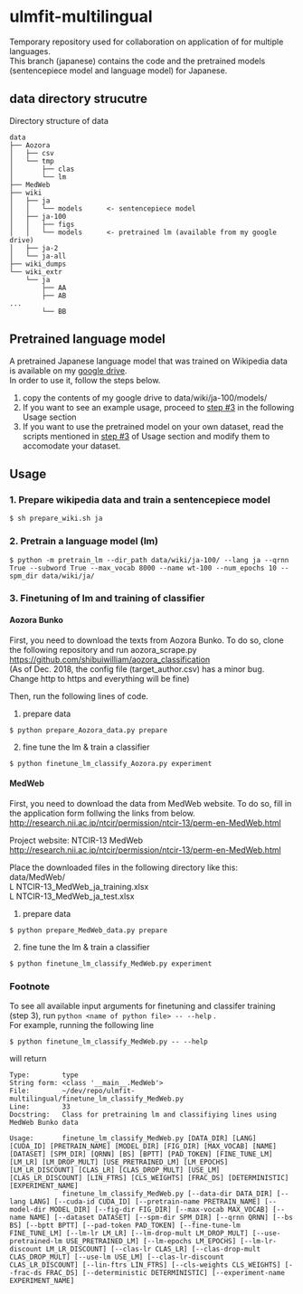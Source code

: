 # ulmfit-multilingual
Temporary repository used for collaboration on application of for multiple languages.  
This branch (japanese) contains the code and the pretrained models (sentencepiece model and language model) for Japanese.

## data directory strucutre

Directory structure of data
```
data
├── Aozora
│   ├── csv
│   └── tmp
│       ├── clas
│       └── lm
├── MedWeb
├── wiki
│   ├── ja
│   │   └── models      <- sentencepiece model
│   ├── ja-100
│   │   ├── figs
│   │   └── models      <- pretrained lm (available from my google drive)
│   ├── ja-2
│   └── ja-all
├── wiki_dumps
└── wiki_extr
    └── ja
        ├── AA
        ├── AB
...
        └── BB
```
## Pretrained language model

A pretrained Japanese language model that was trained on Wikipedia data is available on my [google drive](#TODO).  
In order to use it, follow the steps below.
1. copy the contents of my google drive to data/wiki/ja-100/models/ 
2. If you want to see an example usage, proceed to [step #3](#3.-Finetuning-of-lm-and-training-of-classifier) in the following Usage section
3. If you want to use the pretrained model on your own dataset, read the scripts mentioned in [step #3](#3.-Finetuning-of-lm-and-training-of-classifier) of Usage section and modify them to accomodate your dataset.


## Usage

### 1. Prepare wikipedia data and train a sentencepiece model

``` 
$ sh prepare_wiki.sh ja
```

### 2. Pretrain a language model (lm)

```
$ python -m pretrain_lm --dir_path data/wiki/ja-100/ --lang ja --qrnn True --subword True --max_vocab 8000 --name wt-100 --num_epochs 10 --spm_dir data/wiki/ja/
```

### 3. Finetuning of lm and training of classifier

#### Aozora Bunko

First, you need to download the texts from Aozora Bunko.
To do so, clone the following repository and run aozora_scrape.py  
https://github.com/shibuiwilliam/aozora_classification  
(As of Dec. 2018, the config file (target_author.csv) has a minor bug.
Change http to https and everything will be fine)

Then, run the following lines of code. 

1. prepare data
```
$ python prepare_Aozora_data.py prepare
```

2. fine tune the lm & train a classifier
```
$ python finetune_lm_classify_Aozora.py experiment
```

#### MedWeb

First, you need to download the data from MedWeb website.
To do so, fill in the application form follwing the links from below.
http://research.nii.ac.jp/ntcir/permission/ntcir-13/perm-en-MedWeb.html

Project website: NTCIR-13 MedWeb
http://research.nii.ac.jp/ntcir/permission/ntcir-13/perm-en-MedWeb.html

Place the downloaded files in the following directory like this:  
data/MedWeb/  
L NTCIR-13_MedWeb_ja_training.xlsx  
L NTCIR-13_MedWeb_ja_test.xlsx

1. prepare data
```
$ python prepare_MedWeb_data.py prepare
```

2. fine tune the lm & train a classifier
```
$ python finetune_lm_classify_MedWeb.py experiment
```

### Footnote

To see all available input arguments for finetuning and classifer training (step 3), run `python <name of python file> -- --help` .  
For example, running the following line
```
$ python finetune_lm_classify_MedWeb.py -- --help
```

will return 
```
Type:        type
String form: <class '__main__.MedWeb'>
File:        ~/dev/repo/ulmfit-multilingual/finetune_lm_classify_MedWeb.py
Line:        33
Docstring:   Class for pretraining lm and classifiying lines using MedWeb Bunko data

Usage:       finetune_lm_classify_MedWeb.py [DATA_DIR] [LANG] [CUDA_ID] [PRETRAIN_NAME] [MODEL_DIR] [FIG_DIR] [MAX_VOCAB] [NAME] [DATASET] [SPM_DIR] [QRNN] [BS] [BPTT] [PAD_TOKEN] [FINE_TUNE_LM] [LM_LR] [LM_DROP_MULT] [USE_PRETRAINED_LM] [LM_EPOCHS] [LM_LR_DISCOUNT] [CLAS_LR] [CLAS_DROP_MULT] [USE_LM] [CLAS_LR_DISCOUNT] [LIN_FTRS] [CLS_WEIGHTS] [FRAC_DS] [DETERMINISTIC] [EXPERIMENT_NAME]
             finetune_lm_classify_MedWeb.py [--data-dir DATA_DIR] [--lang LANG] [--cuda-id CUDA_ID] [--pretrain-name PRETRAIN_NAME] [--model-dir MODEL_DIR] [--fig-dir FIG_DIR] [--max-vocab MAX_VOCAB] [--name NAME] [--dataset DATASET] [--spm-dir SPM_DIR] [--qrnn QRNN] [--bs BS] [--bptt BPTT] [--pad-token PAD_TOKEN] [--fine-tune-lm FINE_TUNE_LM] [--lm-lr LM_LR] [--lm-drop-mult LM_DROP_MULT] [--use-pretrained-lm USE_PRETRAINED_LM] [--lm-epochs LM_EPOCHS] [--lm-lr-discount LM_LR_DISCOUNT] [--clas-lr CLAS_LR] [--clas-drop-mult CLAS_DROP_MULT] [--use-lm USE_LM] [--clas-lr-discount CLAS_LR_DISCOUNT] [--lin-ftrs LIN_FTRS] [--cls-weights CLS_WEIGHTS] [--frac-ds FRAC_DS] [--deterministic DETERMINISTIC] [--experiment-name EXPERIMENT_NAME]

```